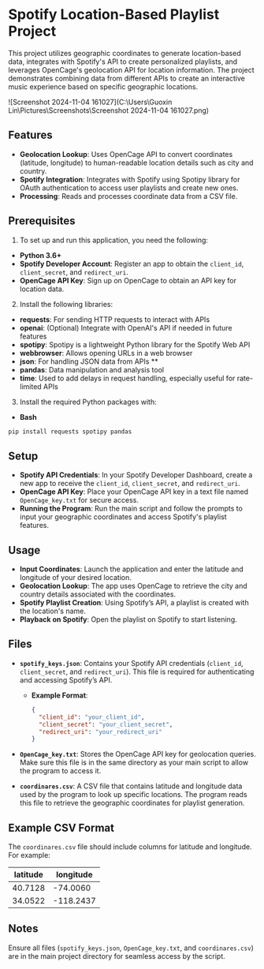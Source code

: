 # Spotify Location-Based Playlist Project

This project utilizes geographic coordinates to generate location-based data, integrates with Spotify's API to create personalized playlists, and leverages OpenCage's geolocation API for location information. The project demonstrates combining data from different APIs to create an interactive music experience based on specific geographic locations.

![Screenshot 2024-11-04 161027](C:\Users\Guoxin Lin\Pictures\Screenshots\Screenshot 2024-11-04 161027.png)



## Features

- **Geolocation Lookup**: Uses OpenCage API to convert coordinates (latitude, longitude) to human-readable location details such as city and country.
- **Spotify Integration**: Integrates with Spotify using Spotipy library for OAuth authentication to access user playlists and create new ones. 
- **Processing**: Reads and processes coordinate data from a CSV file.



## Prerequisites

1. To set up and run this application, you need the following:

- **Python 3.6+**
- **Spotify Developer Account**: Register an app to obtain the `client_id`, `client_secret`, and `redirect_uri`.
- **OpenCage API Key**: Sign up on OpenCage to obtain an API key for location data.



2. Install the following libraries:

- **requests**: For sending HTTP requests to interact with APIs
- **openai**: (Optional) Integrate with OpenAI's API if needed in future features
- **spotipy**: Spotipy is a lightweight Python library for the Spotify Web API 
- **webbrowser**: Allows opening URLs in a web browser 
- **json**: For handling JSON data from APIs **
- **pandas**: Data manipulation and analysis tool 
- **time**: Used to add delays in request handling, especially useful for rate-limited APIs



3. Install the required Python packages with:

- **Bash**

```bash
pip install requests spotipy pandas
```



## Setup

- **Spotify API Credentials**: In your Spotify Developer Dashboard, create a new app to receive the `client_id`, `client_secret`, and `redirect_uri`.
- **OpenCage API Key**: Place your OpenCage API key in a text file named `OpenCage_key.txt` for secure access.
- **Running the Program**: Run the main script and follow the prompts to input your geographic coordinates and access Spotify's playlist features.

## Usage

- **Input Coordinates**: Launch the application and enter the latitude and longitude of your desired location.
- **Geolocation Lookup**: The app uses OpenCage to retrieve the city and country details associated with the coordinates.
- **Spotify Playlist Creation**: Using Spotify’s API, a playlist is created with the location's name.
- **Playback on Spotify**: Open the playlist on Spotify to start listening.



## Files

- **`spotify_keys.json`**: Contains your Spotify API credentials (`client_id`, `client_secret`, and `redirect_uri`). This file is required for authenticating and accessing Spotify’s API. 
    - **Example Format**:
      ```json
      {
        "client_id": "your_client_id",
        "client_secret": "your_client_secret",
        "redirect_uri": "your_redirect_uri"
      }
      ```

- **`OpenCage_key.txt`**: Stores the OpenCage API key for geolocation queries. Make sure this file is in the same directory as your main script to allow the program to access it.

- **`coordinares.csv`**: A CSV file that contains latitude and longitude data used by the program to look up specific locations. The program reads this file to retrieve the geographic coordinates for playlist generation.



## Example CSV Format

The `coordinares.csv` file should include columns for latitude and longitude. For example:

| latitude | longitude |
| -------- | --------- |
| 40.7128  | -74.0060  |
| 34.0522  | -118.2437 |



## Notes

Ensure all files (`spotify_keys.json`, `OpenCage_key.txt`, and `coordinares.csv`) are in the main project directory for seamless access by the script.
